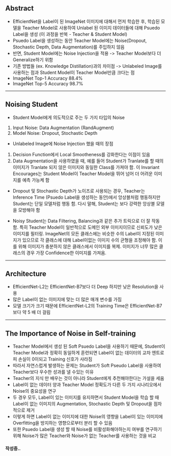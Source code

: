 ## Abstract
- EfficientNet을 Label이 된 ImageNet 이미지에 대해서 먼저 학습한 후, 학습된 모델을 Teacher Model로 사용하여 Unlabel 된 이미지 데이터들에 대해 Psuedo Label을 생성 (이 과정을 반복 - Teacher & Student Model)
- Psuedo Label을 생성하는 동안 Teacher Model에는 Noise(Dropout, Stochastic Depth, Data Augmentation)를 주입하지 않음
- 반면, Student Model에는 Noise Injection을 적용 -> Teacher Model보다 더 Generalize하기 위함 
- 기존 방법들 (ex. Knowledge Distillation)과의 차이점 -> Unlabeled Image를 사용하는 점과 Student Model이 Teacher Model만큼 크다는 점
- ImageNet Top-1 Accuracy 88.4%
- ImageNet Top-5 Accuracy 98.7%

***

## Noising Student
- Student Model에게 의도적으로 주는 두 가지 타입의 Noise 
1) Input Noise: Data Augmentation (RandAugment)
2) Model Noise: Dropout, Stochastic Depth

- Unlabeled Image에 Noise Injection 했을 때의 장점
1) Decision Function에서 Local Smootheness를 강화한다는 이점이 있음
2) Data Augmentation을 사용하였을 때, 예를 들어 Student가 Tranlate를 할 때의 이미지가 Tranlate 되지 않은 이미지와 동일한 Class를 가져야 함. 이 Invariant Encourages는 Student Model이 Teacher Model을 뛰어 넘어 더 어려운 이미지를 예측 가능케 함

- Dropout 및 Stochastic Depth가 노이즈로 사용되는 경우, Teacher는 Inference Time (Psuedo Label을 생성하는 동안)에서 앙상블처럼 행동하지만 
Student는 단일 모델처럼 행동 함. 다시 말해, Student는 보다 강력한 앙상블 모델을 모방해야 함

- Noisy Student는 Data Filtering, Balancing과 같은 추가 트릭으로 더 잘 작동 함. 특히 Teacher Model이 일반적으로 도메인 외부 이미지이므로 신뢰도가 낮은 이미지를 필터링. ImageNet의 모든 클래스에는 비슷한 수의 Label이 지정된 이미지가 있으므로 각 클래스에 대해 Label이없는 이미지 수의 균형을 조정해야 함. 이를 위해 이미지가 충분하지 않은 클래스에서 이미지를 복제. 이미지가 너무 많은 클래스의 경우 가장 Confidence한 이미지를 가져옴.

***

## Architecture
- EfficientNet-L2는 EfficientNet-B7보다 더 Deep 하지만 낮은 Resolution을 사용
- 많은 Label이 없는 이미지에 맞는 더 많은 매개 변수를 가짐 
- 모델 크기가 크기 때문에 EfficientNet-L2의 Training Time은 EfficientNet-B7보다 약 5 배 더 걸림

***

## The Importance of Noise in Self-training
- Teacher Model에서 생성 된 Soft Psuedo Label을 사용하기 때문에, Student이 Teacher Model과 정확히 동일하게 훈련되면 Label이 없는 데이터의 교차 엔트로피 손실이 0이되고 Training 신호가 사라짐
- 따라서 자연스럽게 발생하는 문제는 Student가 Soft Pseudo Label을 사용하여 Teacher보다 우수한 성과를 낼 수있는 이유
- Teacher의 지식 만 배우는 것이 아니라 Student에게 추천해야한다는 가설을 세움
- Label이 없는 데이터 양과 Teacher Model 정확도가 다른 두 가지 시나리오에서 Noise의 중요성을 연구
- 두 경우 모두, Label이 있는 이미지를 유지하면서 Student Model을 학습 할 때 Label이 없는 이미지의 Augmentation, Stochastic Depth 및 Dropout을 점차적으로 제거
- 이렇게 하면 Label이 없는 이미지에 대한 Noise의 영향을 Label이 있는 이미지에 Overfitting을 방지하는 영향으로부터 분리 할 수 ​​있음
- 또한 Psuedo Label을 생성 할 때 Noise를 비활성화해야하는지 여부를 연구하기 위해 Noise가 많은 Teacher와 Noise가 없는 Teacher를 사용하는 것을 비교




#### 작성중..
